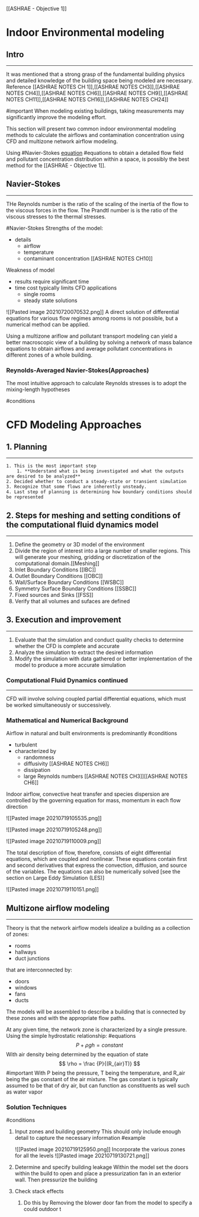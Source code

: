 [[ASHRAE - Objective 1]]

# Indoor Environmental modeling

## Intro 
----
It was mentioned that a strong grasp of the fundamental building physics and detailed knowledge of the building space being modeled are necessary. Reference 
[[ASHRAE NOTES CH 1]],[[ASHRAE NOTES CH3]],[[ASHRAE NOTES CH4]],[[ASHRAE NOTES CH6]],[[ASHRAE NOTES CH9]],[[ASHRAE NOTES CH11]],[[ASHRAE NOTES CH16]],[[ASHRAE NOTES CH24]]

#important 
When modeling existing buildings, taking measurements may significantly improve the modeling effort.

This section will present two common indoor environmental modeling methods to calculate the airflows and contamination concentration using CFD and multizone network airflow modeling.

Using #Navier-Stokes [equation](https://www.grc.nasa.gov/www/k-12/airplane/nseqs.html)  #equations to obtain a detailed flow field and pollutant concentration distribution within a space, is possibly the best method for the [[ASHRAE - Objective 1]].

## Navier-Stokes 
----
THe Reynolds number is the ratio of the scaling of the inertia of the flow to the viscous forces in the flow.
The Prandtl number is is the ratio of the viscous stresses to the thermal stresses.

#Navier-Stokes 
Strengths of the model:
- details 
	- airflow
	- temperature 
	- contaminant concentration [[ASHRAE NOTES CH10]]

Weakness of model
- results require significant time 
- time cost typically limits CFD applications 
	- single rooms 
	- steady state solutions 

![[Pasted image 20210720070532.png]]
A direct solution of differential equations for various flow regimes among rooms is not possible, but a numerical method can be applied. 

Using a multizone ariflow and pollutant transport modeling can yield  a better macroscopic view of a building by solving a network of mass balance equations to obtain airflows and average pollutant concentrations in different zones of a whole building.

### Reynolds-Averaged Navier-Stokes(Approaches)

The most intuitive approach to calculate Reynolds stresses is to adopt the mixing-length hypotheses 

#conditions 


#  CFD Modeling Approaches 

## 1. Planning
---
	1. This is the most important step 
		1. **Understand what is being investigated and what the outputs are desired to be analyzed**
	2. Decided whether to conduct a steady-state or transient simulation 
	3. Recognize that some flows are inherently unsteady.
	4. Last step of planning is determining how boundary conditions should be represented 

 ## 2. Steps for meshing and setting conditions of the computational fluid dynamics model 
----
1.  Define the geometry or 3D model of the environment
2.  Divide the region of interest into a large number of smaller regions. This will generate your meshing, gridding or discretization of the computational domain.[[Meshing]]
4. Inlet Boundary Conditions [[IBC]]
5. Outlet Boundary Conditions [[OBC]]
6. Wall/Surface Boundary Conditions [[WSBC]]
7. Symmetry Surface Boundary Conditions [[SSBC]]
8. Fixed sources and Sinks [[FSS]]
9. Verify that all volumes and sufaces are defined

## 3. Execution and improvement 
---
1.  Evaluate that the simulation and conduct quality checks to determine whether the CFD is complete and accurate 
2.  Analyze the simulation to extract the desired information 
3.  Modify the simulation with data gathered or better implementation of the model to produce a more accurate simulation 

### Computational Fluid Dynamics continued 
----
CFD will involve solving coupled partial differential equations, which must be worked simultaneously or successively. 

### Mathematical and Numerical Background 


Airflow in natural and built environments is predominantly 
 #conditions 
 - turbulent 
 - characterized by
	 - randomness 
	 - diffusivity [[ASHRAE NOTES CH6]] 
	 - dissipation 
	 - large Reynolds numbers [[ASHRAE NOTES CH3]][[ASHRAE NOTES CH6]]	

Indoor airflow, convective heat transfer and species dispersion are controlled by the governing equation for mass, momentum in each flow direction 

![[Pasted image 20210719105535.png]]

![[Pasted image 20210719105248.png]]

![[Pasted image 20210719110009.png]]

The total description of flow, therefore, consists of eight differential equations, which are coupled and nonlinear. These equations contain first and second derivatives that express the convection, diffusion, and source of the variables. The equations can also be numerically solved [see the section on Large Eddy Simulation (LES)]


![[Pasted image 20210719110151.png]]

## Multizone airflow modeling 

---
Theory is that the network airflow models idealize a building as a collection of zones:
- rooms 
- hallways 
- duct junctions

that are interconnected by:
- doors 
- windows
- fans 
- ducts 

The models will be assembled to describe a building that is connected by these zones and with the appropriate flow paths.

At any given time, the network zone is characterized by a single pressure. Using the simple hydrostatic relationship:
#equations 
$$
P+\rho g h=constant 
$$
With air density being determined by the equation of state 
$$
\rho = \frac {P}{(R_{air}T)}
$$
#important 
With P being the pressure, T being the temperature, and R_air being the gas constant of the air mixture. The gas constant is typically assumed to be that of dry air, but can function as constituents as well such as water vapor 


### Solution Techniques
#conditions 
1. Input zones and building geometry 
	This should only include enough detail to capture the necessary information 
	#example 

	![[Pasted image 20210719125950.png]]
	Incorporate the various zones for all the levels 
	![[Pasted image 20210719130721.png]]
2. Determine and specify building leakage
	Within the model set the doors within the build to open and place a pressurization fan in an exterior wall. Then pressurize the building 
	
3. Check stack effects 
	1. Do this by Removing the blower door fan from the model to specify a could outdoor  t

